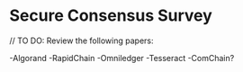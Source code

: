 # Secure Consensus Survey

// TO DO: Review the following papers:

-Algorand
-RapidChain
-Omniledger
-Tesseract
-ComChain?
